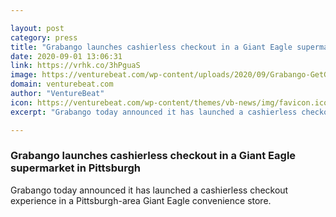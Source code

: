 ```yaml
---

layout: post
category: press
title: "Grabango launches cashierless checkout in a Giant Eagle supermarket in Pittsburgh"
date: 2020-09-01 13:06:31
link: https://vrhk.co/3hPguaS
image: https://venturebeat.com/wp-content/uploads/2020/09/Grabango-GetGo-App-e1598945678633.jpg?w=1200&strip=all
domain: venturebeat.com
author: "VentureBeat"
icon: https://venturebeat.com/wp-content/themes/vb-news/img/favicon.ico
excerpt: "Grabango today announced it has launched a cashierless checkout experience in a Pittsburgh-area Giant Eagle convenience store."

---
```


### Grabango launches cashierless checkout in a Giant Eagle supermarket in Pittsburgh

Grabango today announced it has launched a cashierless checkout experience in a Pittsburgh-area Giant Eagle convenience store.
